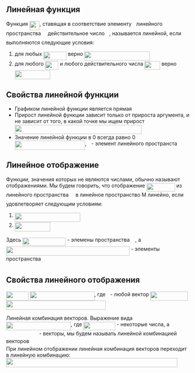 ## Линейная функция
Функция <img src="/tex/4fb4c0fe1ef8e116dbcc0bfb8329a518.svg?invert_in_darkmode&sanitize=true" align=middle width=27.831191849999993pt height=24.65753399999998pt/>, ставящая в соответствие элементу <img src="/tex/2f2322dff5bde89c37bcae4116fe20a8.svg?invert_in_darkmode&sanitize=true" align=middle width=5.2283516999999895pt height=22.831056599999986pt/> линейного пространства <img src="/tex/ddcb483302ed36a59286424aa5e0be17.svg?invert_in_darkmode&sanitize=true" align=middle width=11.18724254999999pt height=22.465723500000017pt/>
действительное число <img src="/tex/deceeaf6940a8c7a5a02373728002b0f.svg?invert_in_darkmode&sanitize=true" align=middle width=8.649225749999989pt height=14.15524440000002pt/>, называется линейной, если выполняются следующие условия:
 1. для любых <img src="/tex/73ec69d8cfffb08f4e39bcbd2c19a818.svg?invert_in_darkmode&sanitize=true" align=middle width=63.14293259999999pt height=22.831056599999986pt/> верно <img src="/tex/3ddccd181a8727fa30f07368d4a63e26.svg?invert_in_darkmode&sanitize=true" align=middle width=179.025891pt height=24.65753399999998pt/>
 2. для любого <img src="/tex/1a0fae5ca099b17cd7be58b093d6f2c0.svg?invert_in_darkmode&sanitize=true" align=middle width=36.50672519999999pt height=22.831056599999986pt/> и любого действительного числа <img src="/tex/8325ca393ae1df92bb255fbdea455d47.svg?invert_in_darkmode&sanitize=true" align=middle width=42.28869479999999pt height=22.831056599999986pt/> верно <img src="/tex/2b33633e0caca2547545a894a8198864.svg?invert_in_darkmode&sanitize=true" align=middle width=96.75817799999999pt height=24.65753399999998pt/>
 
## Свойства линейной функции
- Графиком линейной функции является прямая
- Прирост линейной функции зависит только от прироста аргумента, и не зависит от того, в какой 
точке мы ищем прирост <img src="/tex/73d888a7b5ca417b106526b04f6d8c2a.svg?invert_in_darkmode&sanitize=true" align=middle width=346.9799057999999pt height=24.65753399999998pt/>
- Значение линейной функции в 0 всегда равно 0 <img src="/tex/415077f6e62df38ec10dd7dfe5144737.svg?invert_in_darkmode&sanitize=true" align=middle width=192.41992439999999pt height=24.65753399999998pt/>, <img src="/tex/2f2322dff5bde89c37bcae4116fe20a8.svg?invert_in_darkmode&sanitize=true" align=middle width=5.2283516999999895pt height=22.831056599999986pt/> - элемент линейного пространста <img src="/tex/ddcb483302ed36a59286424aa5e0be17.svg?invert_in_darkmode&sanitize=true" align=middle width=11.18724254999999pt height=22.465723500000017pt/>

## Линейное отображение
Функции, значения которых не являются числами, обычно называют отображениями.
Мы будем говорить, что отображение <img src="/tex/0b7e9e8146f3a9ec39f688e185004289.svg?invert_in_darkmode&sanitize=true" align=middle width=78.01341405pt height=22.831056599999986pt/> из линейного пространства <img src="/tex/ddcb483302ed36a59286424aa5e0be17.svg?invert_in_darkmode&sanitize=true" align=middle width=11.18724254999999pt height=22.465723500000017pt/> в линейное пространство M линейно, если удовлетворяет следующим условиям:
 1. <img src="/tex/3ddccd181a8727fa30f07368d4a63e26.svg?invert_in_darkmode&sanitize=true" align=middle width=179.025891pt height=24.65753399999998pt/>
 2. <img src="/tex/2b33633e0caca2547545a894a8198864.svg?invert_in_darkmode&sanitize=true" align=middle width=96.75817799999999pt height=24.65753399999998pt/>
Здесь <img src="/tex/56ac0f52442df0477ef468d9e23ffedd.svg?invert_in_darkmode&sanitize=true" align=middle width=118.47784244999998pt height=22.831056599999986pt/> - элемены пространства <img src="/tex/ddcb483302ed36a59286424aa5e0be17.svg?invert_in_darkmode&sanitize=true" align=middle width=11.18724254999999pt height=22.465723500000017pt/>, а <img src="/tex/8afbefbd14ce345f94f7aa6ffe90b312.svg?invert_in_darkmode&sanitize=true" align=middle width=338.24258654999994pt height=24.65753399999998pt/> - элементы пространства <img src="/tex/fb97d38bcc19230b0acd442e17db879c.svg?invert_in_darkmode&sanitize=true" align=middle width=17.73973739999999pt height=22.465723500000017pt/>

## Свойства линейного отображения
<img src="/tex/e268b9e5eb7e92d106747c1223c703c7.svg?invert_in_darkmode&sanitize=true" align=middle width=60.95889524999999pt height=24.65753399999998pt/>  
<img src="/tex/bdacbc562f0d9b8951cde4affbb21236.svg?invert_in_darkmode&sanitize=true" align=middle width=176.89495724999998pt height=24.65753399999998pt/>, где <img src="/tex/2f2322dff5bde89c37bcae4116fe20a8.svg?invert_in_darkmode&sanitize=true" align=middle width=5.2283516999999895pt height=22.831056599999986pt/> - любой вектор  
  
<img src="/tex/d609f09b622ac75833a2a9da56817399.svg?invert_in_darkmode&sanitize=true" align=middle width=103.15087859999998pt height=24.65753399999998pt/>  
<img src="/tex/2d35cb3bba87b05768e29a69d8e65213.svg?invert_in_darkmode&sanitize=true" align=middle width=272.96820869999993pt height=24.65753399999998pt/>  
  
Линейная комбинация векторов.
Выражение вида <img src="/tex/be3e5f4230e28b3d9c2ac2b53858a03f.svg?invert_in_darkmode&sanitize=true" align=middle width=177.49625849999998pt height=22.831056599999986pt/>, где <img src="/tex/49b31a89a784c84a28049f1f658969f1.svg?invert_in_darkmode&sanitize=true" align=middle width=87.25851254999998pt height=22.831056599999986pt/> - некоторые числа, а <img src="/tex/d5013d9318e925e967b4b564b240195f.svg?invert_in_darkmode&sanitize=true" align=middle width=86.67622754999998pt height=14.15524440000002pt/> - векторы, мы будем называть линейной комбинацией векторов <img src="/tex/d5013d9318e925e967b4b564b240195f.svg?invert_in_darkmode&sanitize=true" align=middle width=86.67622754999998pt height=14.15524440000002pt/>  
При линейном отображении линейная комбинация векторов переходит в линейную комбинацию:
<img src="/tex/3f21d7e678afc2091d11287b8f9b7b2c.svg?invert_in_darkmode&sanitize=true" align=middle width=468.9653628pt height=24.65753399999998pt/>
